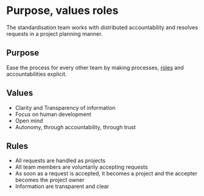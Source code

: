# Purpose, values roles
The standardisation team works with distributed accountability and resolves requests in a project planning manner.

## Purpose
Ease the process for every other team by making processes, [roles](roles.md) and accountabilities explicit.

## Values
- Clarity and Transparency of information
- Focus on human development
- Open mind
- Autonomy, through accountability, through trust

## Rules
- All requests are handled as projects
- All team members are voluntarily accepting requests
- As soon as a request is accepted, it becomes a project and the accepter becomes the project owner
- Information are transparent and clear